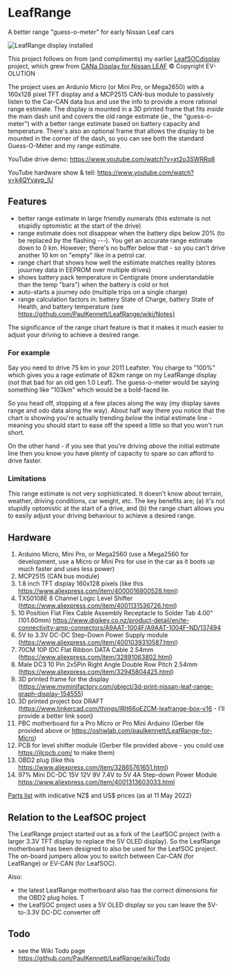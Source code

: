 # LeafRange
A better range "guess-o-meter" for early Nissan Leaf cars

![LeafRange display installed](/../main/LeafRange-600x264-20220425.jpg)

This project follows on from (and compliments) my earlier [LeafSOCdisplay](https://github.com/PaulKennett/LeafSOCdisplay) project, which grew from [CANa Display for Nissan LEAF](https://ev-olution.yolasite.com/CANa.php) © Copyright EV-OLUTION

The project uses an Ardunio Micro (or Mini Pro, or Mega2650) with a 160x128 pixel TFT display and a MCP2515 CAN-bus module to passively listen to the Car-CAN data bus and use the info to provide a more rational range estimate. The display is mounted in a 3D printed frame that fits *inside* the main dash unit and covers the old range estimate (ie., the "guess-o-meter") with a better range estimate based on battery capacity and temperature. There's also an optional frame that allows the display to be mounted in the corner of the dash, so you can see both the standard Guess-O-Meter and my range estimate.

YouTube drive demo: https://www.youtube.com/watch?v=xt2o3SWRRq8

YouTube hardware show & tell: https://www.youtube.com/watch?v=k4QYvayp_lU

## Features

* better range estimate in large friendly numerals (this estimate is not stupidly optomistic at the start of the drive)
* range estimate does not disappear when the battery dips below 20% (to be replaced by the flashing ---). You get an accurate range estimate down to 0 km. However; there's no buffer below that - so you can't drive another 10 km on "empty" like in a petrol car.
* range chart that shows how well the estiimate matches reality (stores jouurney data in EEPROM over multiple drives)
* shows battery pack temperature in Centigrate (more understandable than the temp "bars") when the battery is cold or hot
* auto-starts a journey odo (multiple trips on a single charge)
* range calculation factors in: battery State of Charge, battery State of Health, and battery temperature (see https://github.com/PaulKennett/LeafRange/wiki/Notes}

The significance of the range chart feature is that it makes it much easier to adjust your driving to achieve a desired range.

### For example
Say you need to drive 75 km in your 2011 Leafster. You charge to "100%" which gives you a rage estimate of 82km range on my LeafRange display (not that bad for an old gen 1.0 Leaf). The guess-o-meter would be saying something like "103km" which would be a bold-faced lie. 

So you head off, stopping at a few places along the way (my display saves range and odo data along the way). About half way there you notice that the chart is showing you're actually trending _below_ the initial estimate line - meaning you should start to ease off the speed a little so that you won't run short. 

On the other hand - if you see that you're driving _above_ the initial estimate line then you know you have plenty of capacity to spare so can afford to drive faster.

### Limitations

This range estimate is not very sophisticated. It doesn't know about terrain, weather, driving conditions, car weight, etc. The key benefits are; (a) it's not stupidly optomistic at the start of a drive, and (b) the range chart allows you to easily adjust your driving behaviour to achieve a desired range.

## Hardware

1. Arduino Micro, Mini Pro, or Mega2560 (use a Mega2560 for development, use a Micro or Mini Pro for use in the car as it boots up much faster and uses less power)
2. MCP2515 (CAN bus module)
3. 1.8 inch TFT display 160x128 pixels (like this https://www.aliexpress.com/item/4000016800528.html)
4. TXS0108E 8 Channel Logic Level Shifter (https://www.aliexpress.com/item/4001131536726.html)
5. 10 Position Flat Flex Cable Assembly Receptacle to Solder Tab 4.00" (101.60mm) https://www.digikey.co.nz/product-detail/en/te-connectivity-amp-connectors/A9AAT-1004F/A9AAT-1004F-ND/137494
6. 5V to 3.3V DC-DC Step-Down Power Supply module (https://www.aliexpress.com/item/4001039310587.html)
7. 70CM 10P IDC Flat Ribbon DATA Cable 2.54mm (https://www.aliexpress.com/item/32891063802.html)
8. Male DC3 10 Pin 2x5Pin Right Angle Double Row Pitch 2.54mm (https://www.aliexpress.com/item/32945804425.html)
9. 3D printed frame for the display (https://www.myminifactory.com/object/3d-print-nissan-leaf-range-graph-display-154555)
10. 3D printed project box DRAFT (https://www.tinkercad.com/things/lRlt66oEZCM-leafrange-box-v16 - I'll provide a better link soon}
11. PBC motherboard for a Pro Micro or Pro Mini Arduino (Gerber file provided above or https://oshwlab.com/paulkennett/LeafRange-for-Micro)
12. PCB for level shifter module (Gerber file provided above - you could use https://jlcpcb.com/ to make them)
13. OBD2 plug (like this https://www.aliexpress.com/item/32865761651.html)
14. 97% Mini DC-DC 15V 12V 9V 7.4V to 5V 4A Step-down Power Module https://www.aliexpress.com/item/4001313603033.html

[Parts list](https://docs.google.com/spreadsheets/d/e/2PACX-1vS2Nyihl8SLagP5YnfhvbngJ51losEeNEex3Urd8iOHfg4pMDlcg-ZONYQ7dYSHcnsXQ2ahFD6JTfKS/pubhtml?gid=487315142&single=true) with indicative NZ$ and US$ prices (as at 11 May 2022)

## Relation to the LeafSOC project

The LeafRange project started out as a fork of the LeafSOC project (with a larger 3.3V TFT display to replace the 5V OLED display). So the LeafRange motherboard has been designed to also be used for the LeafSOC project. The on-board jumpers allow you to switch between Car-CAN (for LeafRange) or EV-CAN (for LeafSOC). 

Also: 
* the latest LeafRange motherboard also has the correct dimensions for the OBD2 plug holes. T
* the LeafSOC project uses a 5V OLED display so you can leave the 5V-to-3.3V DC-DC converter off  


## Todo
- see the Wiki Todo page https://github.com/PaulKennett/LeafRange/wiki/Todo
